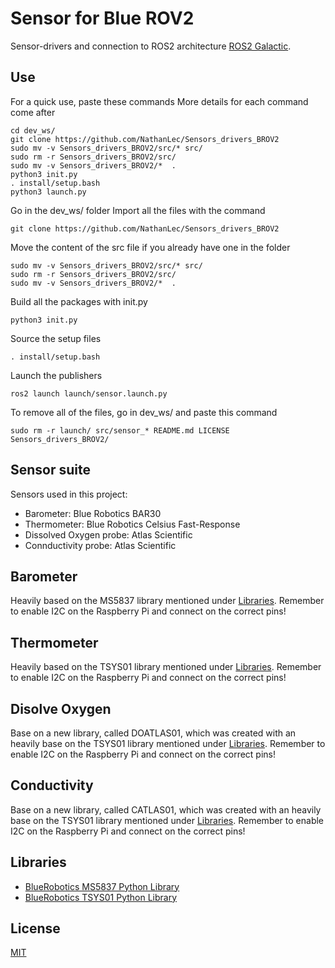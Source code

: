 # Sensor for Blue ROV2

Sensor-drivers and connection to ROS2 architecture [ROS2 Galactic](https://docs.ros.org/en/ros2_documentation/galactic/index.html).

## Use

For a quick use, paste these commands
More details for each command come after

	cd dev_ws/
	git clone https://github.com/NathanLec/Sensors_drivers_BROV2
	sudo mv -v Sensors_drivers_BROV2/src/* src/
	sudo rm -r Sensors_drivers_BROV2/src/
	sudo mv -v Sensors_drivers_BROV2/*  .
	python3 init.py
	. install/setup.bash
	python3 launch.py

Go in the dev_ws/ folder
Import all the files with the command

	git clone https://github.com/NathanLec/Sensors_drivers_BROV2

Move the content of the src file if you already have one in the folder

	sudo mv -v Sensors_drivers_BROV2/src/* src/
	sudo rm -r Sensors_drivers_BROV2/src/
	sudo mv -v Sensors_drivers_BROV2/*  .

Build all the packages with init.py

	python3 init.py
	
Source the setup files

	. install/setup.bash
	
Launch the publishers

	ros2 launch launch/sensor.launch.py



To remove all of the files, go in dev_ws/ and paste this command

	sudo rm -r launch/ src/sensor_* README.md LICENSE Sensors_drivers_BROV2/
	
	
## Sensor suite

Sensors used in this project:

* Barometer: Blue Robotics BAR30
* Thermometer: Blue Robotics Celsius Fast-Response
* Dissolved Oxygen probe: Atlas Scientific
* Connductivity probe: Atlas Scientific

## Barometer

Heavily based on the MS5837 library mentioned under [Libraries](#libraries).
Remember to enable I2C on the Raspberry Pi and connect on the correct pins!

## Thermometer

Heavily based on the TSYS01 library mentioned under [Libraries](#libraries).
Remember to enable I2C on the Raspberry Pi and connect on the correct pins!

## Disolve Oxygen

Base on a new library, called DOATLAS01, which was created with an heavily base on the TSYS01 library mentioned under [Libraries](#libraries).
Remember to enable I2C on the Raspberry Pi and connect on the correct pins!

## Conductivity

Base on a new library, called CATLAS01, which was created with an heavily base on the TSYS01 library mentioned under [Libraries](#libraries).
Remember to enable I2C on the Raspberry Pi and connect on the correct pins!

## Libraries

* [BlueRobotics MS5837 Python Library](https://github.com/bluerobotics/ms5837-python)
* [BlueRobotics TSYS01 Python Library](https://github.com/bluerobotics/tsys01-python)

## License
[MIT](https://choosealicense.com/licenses/mit/)